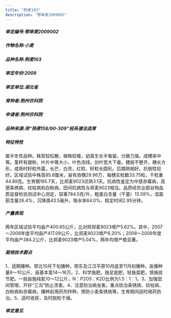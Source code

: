 ```yaml
---
title: "荆麦103"
description: "鄂审麦2009002"
---
```

##### 审定编号:鄂审麦2009002

##### 作物名称:小麦

##### 品种名称:荆麦103

##### 审定年份:2009

##### 审定单位:湖北省

##### 育种者:荆州农科院

##### 申请者:荆州农科院

##### 品种来源:用“扬麦158/90-309”经系谱法选育

##### 特征特性
属半冬性品种。株型较松散，植株较矮，幼苗生长半匍匐，分蘖力强，成穗率中等。茎秆有腊粉，叶片中等大小，叶色浓绿，剑叶宽大下垂。穗层不整齐，穗长方形，成熟时籽粒外露，长芒，白壳，红粒、籽粒长圆形。后期熟相好。抗倒性较好。区域试验中株高85.8厘米，亩有效穗29.96万，每穗实粒数33.75粒，千粒重44.89克。生育期195.7天，比郑麦9023迟熟3.1天。抗病性鉴定为中感赤霉病，高感条锈病、纹枯病和白粉病。田间抗病性与郑麦9023相当。品质经农业部谷物品质监督检验测试中心测定，容重784.5克/升，粗蛋白含量（干基）13.59%，湿面筋含量26.4%，沉降值43.5毫升，吸水率64.0%，稳定时间2.95分钟。

##### 产量表现
两年区域试验平均亩产400.65公斤，比对照郑麦9023增产5.62%。其中，2007～2008年度平均亩产417.09公斤，比郑麦9023增产6.20%；2008～2009年度平均亩产384.2公斤，比郑麦9023增产5.04%，两年均增产极显著。

##### 栽培技术要点
1、适期播种。鄂北10月下旬播种，鄂东及江汉平原10月底至11月初播种。亩播种量8～10公斤，亩基本苗14～16万。2、科学施肥。施足底肥，轻施苗肥，慎施拔节肥。一般亩施纯氮10～12公斤，N：P2O5：K2O比例为1.5：1：1。3、加强田间管理，开好“三沟”防止渍害。4、注意防治病虫害。重点防治条锈病、纹枯病、白粉病和赤霉病，播种前用药剂拌种，预防小麦条锈病等，生育期间适时用药防治。5、适时收获，及时脱粒干燥。

##### 审定意见

